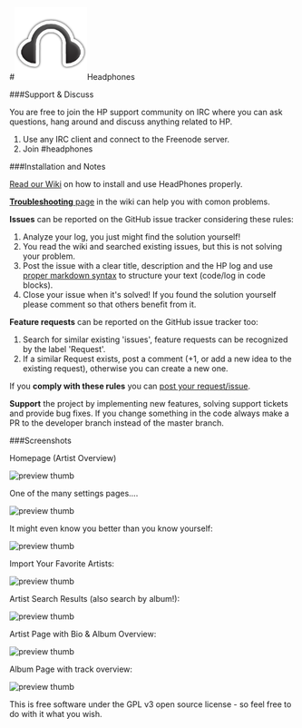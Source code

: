 #![preview thumb](https://github.com/rembo10/headphones/raw/master/data/images/headphoneslogo.png)Headphones

###Support & Discuss

You are free to join the HP support community on IRC where you can ask questions, hang around and discuss anything related to HP.

1. Use any IRC client and connect to the Freenode server.
2. Join #headphones

###Installation and Notes

[Read our Wiki](../../wiki) on how to install and use HeadPhones properly.

[**Troubleshooting** page](../../wiki/TroubleShooting) in the wiki can help you with comon problems.

**Issues** can be reported on the GitHub issue tracker considering these rules:

1. Analyze your log, you just might find the solution yourself!
2. You read the wiki and searched existing issues, but this is not solving your problem.
3. Post the issue with a clear title, description and the HP log and use [proper markdown syntax](https://help.github.com/articles/github-flavored-markdown) to structure your text (code/log in code blocks). 
4. Close your issue when it's solved! If you found the solution yourself please comment so that others benefit from it.

**Feature requests** can be reported on the GitHub issue tracker too:

1. Search for similar existing 'issues', feature requests can be recognized by the label 'Request'.
2. If a similar Request exists, post a comment (+1, or add a new idea to the existing request), otherwise you can create a new one.

If you **comply with these rules** you can [post your request/issue](http://github.com/rembo10/headphones/issues).

**Support** the project by implementing new features, solving support tickets and provide bug fixes. 
If you change something in the code always make a PR to the developer branch instead of the master branch.


###Screenshots

Homepage (Artist Overview)

![preview thumb](http://i.imgur.com/LZO9a.png)

One of the many settings pages....

![preview thumb](http://i.imgur.com/xcWNy.png)

It might even know you better than you know yourself:

![preview thumb](http://i.imgur.com/R7J0f.png)

Import Your Favorite Artists:

![preview thumb](http://i.imgur.com/6tZoC.png)

Artist Search Results (also search by album!):

![preview thumb](http://i.imgur.com/rIV0P.png)

Artist Page with Bio & Album Overview:

![preview thumb](http://i.imgur.com/SSil1.png)

Album Page with track overview:

![preview thumb](http://i.imgur.com/kcjES.png)


This is free software under the GPL v3 open source license - so feel free to do with it what you wish.
